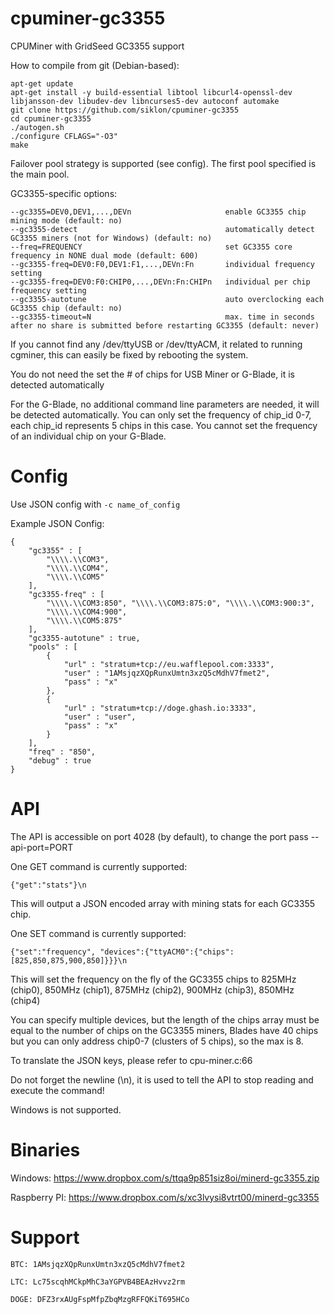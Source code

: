 cpuminer-gc3355
==============

CPUMiner with GridSeed GC3355 support

How to compile from git (Debian-based):

```
apt-get update
apt-get install -y build-essential libtool libcurl4-openssl-dev libjansson-dev libudev-dev libncurses5-dev autoconf automake
git clone https://github.com/siklon/cpuminer-gc3355
cd cpuminer-gc3355
./autogen.sh
./configure CFLAGS="-O3"
make
```

Failover pool strategy is supported (see config). The first pool specified is the main pool.

GC3355-specific options:

```
--gc3355=DEV0,DEV1,...,DEVn      				enable GC3355 chip mining mode (default: no)
--gc3355-detect					      			automatically detect GC3355 miners (not for Windows) (default: no)
--freq=FREQUENCY  								set GC3355 core frequency in NONE dual mode (default: 600)
--gc3355-freq=DEV0:F0,DEV1:F1,...,DEVn:Fn		individual frequency setting
--gc3355-freq=DEV0:F0:CHIP0,...,DEVn:Fn:CHIPn	individual per chip frequency setting
--gc3355-autotune  								auto overclocking each GC3355 chip (default: no)
--gc3355-timeout=N  							max. time in seconds after no share is submitted before restarting GC3355 (default: never)
```

If you cannot find any /dev/ttyUSB or /dev/ttyACM, it related to running cgminer, this can easily be fixed by rebooting the system.

You do not need the set the # of chips for USB Miner or G-Blade, it is detected automatically

For the G-Blade, no additional command line parameters are needed, it will be detected automatically.
You can only set the frequency of chip_id 0-7, each chip_id represents 5 chips in this case.
You cannot set the frequency of an individual chip on your G-Blade.

Config
==============

Use JSON config with `-c name_of_config`

Example JSON Config:

```
{
	"gc3355" : [
		"\\\\.\\COM3",
		"\\\\.\\COM4",
		"\\\\.\\COM5"
	],
	"gc3355-freq" : [
		"\\\\.\\COM3:850", "\\\\.\\COM3:875:0", "\\\\.\\COM3:900:3",
		"\\\\.\\COM4:900",
		"\\\\.\\COM5:875"
	],
	"gc3355-autotune" : true,
	"pools" : [
		{
			"url" : "stratum+tcp://eu.wafflepool.com:3333",
			"user" : "1AMsjqzXQpRunxUmtn3xzQ5cMdhV7fmet2",
			"pass" : "x"
		},
		{
			"url" : "stratum+tcp://doge.ghash.io:3333",
			"user" : "user",
			"pass" : "x"
		}
	],
	"freq" : "850",
	"debug" : true
}
```

API
==============
The API is accessible on port 4028 (by default), to change the port pass --api-port=PORT

One GET command is currently supported:
```
{"get":"stats"}\n
```
This will output a JSON encoded array with mining stats for each GC3355 chip.

One SET command is currently supported:
```
{"set":"frequency", "devices":{"ttyACM0":{"chips":[825,850,875,900,850]}}}\n
```
This will set the frequency on the fly of the GC3355 chips to 825MHz (chip0), 850MHz (chip1), 875MHz (chip2), 900MHz (chip3), 850MHz (chip4)

You can specify multiple devices, but the length of the chips array must be equal to the number of chips on the GC3355 miners, Blades have 40 chips but you can only address chip0-7 (clusters of 5 chips), so the max is 8.

To translate the JSON keys, please refer to cpu-miner.c:66

Do not forget the newline (\n), it is used to tell the API to stop reading and execute the command!

Windows is not supported.

Binaries
==============

Windows: https://www.dropbox.com/s/ttqa9p851siz8oi/minerd-gc3355.zip

Raspberry PI: https://www.dropbox.com/s/xc3lvysi8vtrt00/minerd-gc3355

Support
==============

`BTC: 1AMsjqzXQpRunxUmtn3xzQ5cMdhV7fmet2`


`LTC: Lc75scqhMCkpMhC3aYGPVB4BEAzHvvz2rm`


`DOGE: DFZ3rxAUgFspMfpZbqMzgRFFQKiT695HCo`